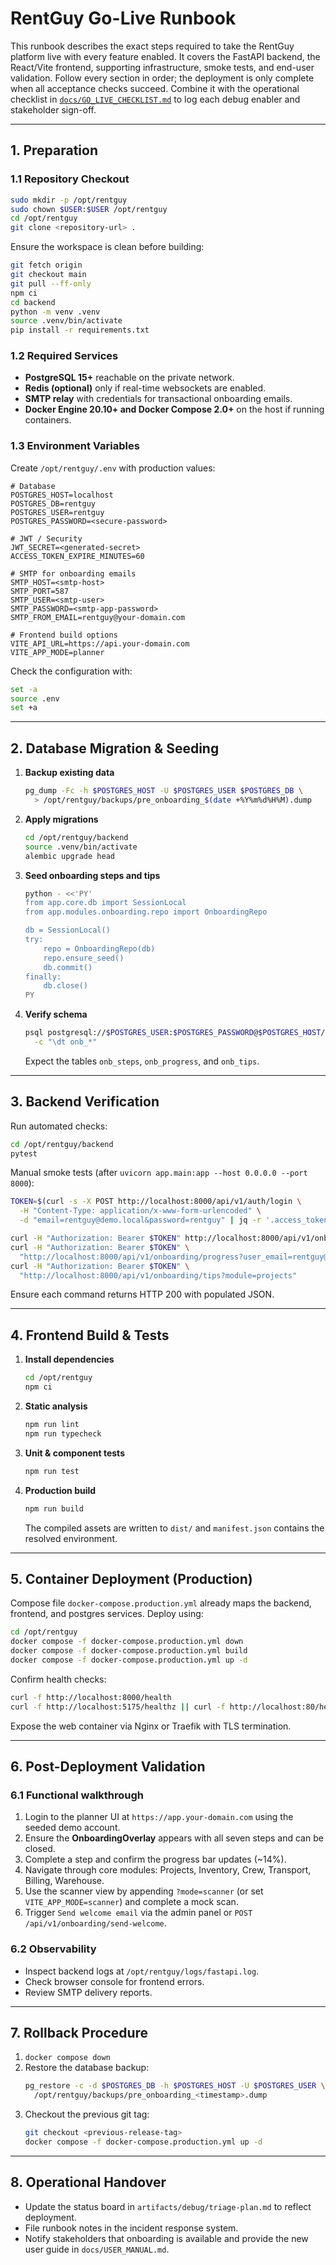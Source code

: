 # RentGuy Go-Live Runbook

This runbook describes the exact steps required to take the RentGuy platform live with every feature enabled. It covers the FastAPI backend, the React/Vite frontend, supporting infrastructure, smoke tests, and end-user validation. Follow every section in order; the deployment is only complete when all acceptance checks succeed. Combine it with the operational checklist in [`docs/GO_LIVE_CHECKLIST.md`](./GO_LIVE_CHECKLIST.md) to log each debug enabler and stakeholder sign-off.

---

## 1. Preparation

### 1.1 Repository Checkout
```bash
sudo mkdir -p /opt/rentguy
sudo chown $USER:$USER /opt/rentguy
cd /opt/rentguy
git clone <repository-url> .
```

Ensure the workspace is clean before building:
```bash
git fetch origin
git checkout main
git pull --ff-only
npm ci
cd backend
python -m venv .venv
source .venv/bin/activate
pip install -r requirements.txt
```

### 1.2 Required Services
- **PostgreSQL 15+** reachable on the private network.
- **Redis (optional)** only if real-time websockets are enabled.
- **SMTP relay** with credentials for transactional onboarding emails.
- **Docker Engine 20.10+ and Docker Compose 2.0+** on the host if running containers.

### 1.3 Environment Variables
Create `/opt/rentguy/.env` with production values:
```env
# Database
POSTGRES_HOST=localhost
POSTGRES_DB=rentguy
POSTGRES_USER=rentguy
POSTGRES_PASSWORD=<secure-password>

# JWT / Security
JWT_SECRET=<generated-secret>
ACCESS_TOKEN_EXPIRE_MINUTES=60

# SMTP for onboarding emails
SMTP_HOST=<smtp-host>
SMTP_PORT=587
SMTP_USER=<smtp-user>
SMTP_PASSWORD=<smtp-app-password>
SMTP_FROM_EMAIL=rentguy@your-domain.com

# Frontend build options
VITE_API_URL=https://api.your-domain.com
VITE_APP_MODE=planner
```

Check the configuration with:
```bash
set -a
source .env
set +a
```

---

## 2. Database Migration & Seeding

1. **Backup existing data**
   ```bash
   pg_dump -Fc -h $POSTGRES_HOST -U $POSTGRES_USER $POSTGRES_DB \
     > /opt/rentguy/backups/pre_onboarding_$(date +%Y%m%d%H%M).dump
   ```
2. **Apply migrations**
   ```bash
   cd /opt/rentguy/backend
   source .venv/bin/activate
   alembic upgrade head
   ```
3. **Seed onboarding steps and tips**
   ```bash
   python - <<'PY'
   from app.core.db import SessionLocal
   from app.modules.onboarding.repo import OnboardingRepo

   db = SessionLocal()
   try:
       repo = OnboardingRepo(db)
       repo.ensure_seed()
       db.commit()
   finally:
       db.close()
   PY
   ```
4. **Verify schema**
   ```bash
   psql postgresql://$POSTGRES_USER:$POSTGRES_PASSWORD@$POSTGRES_HOST/$POSTGRES_DB \
     -c "\dt onb_*"
   ```
   Expect the tables `onb_steps`, `onb_progress`, and `onb_tips`.

---

## 3. Backend Verification

Run automated checks:
```bash
cd /opt/rentguy/backend
pytest
``` 

Manual smoke tests (after `uvicorn app.main:app --host 0.0.0.0 --port 8000`):
```bash
TOKEN=$(curl -s -X POST http://localhost:8000/api/v1/auth/login \
  -H "Content-Type: application/x-www-form-urlencoded" \
  -d "email=rentguy@demo.local&password=rentguy" | jq -r '.access_token')

curl -H "Authorization: Bearer $TOKEN" http://localhost:8000/api/v1/onboarding/steps
curl -H "Authorization: Bearer $TOKEN" \
  "http://localhost:8000/api/v1/onboarding/progress?user_email=rentguy@demo.local"
curl -H "Authorization: Bearer $TOKEN" \
  "http://localhost:8000/api/v1/onboarding/tips?module=projects"
```
Ensure each command returns HTTP 200 with populated JSON.

---

## 4. Frontend Build & Tests

1. **Install dependencies**
   ```bash
   cd /opt/rentguy
   npm ci
   ```
2. **Static analysis**
   ```bash
   npm run lint
   npm run typecheck
   ```
3. **Unit & component tests**
   ```bash
   npm run test
   ```
4. **Production build**
   ```bash
   npm run build
   ```
   The compiled assets are written to `dist/` and `manifest.json` contains the resolved environment.

---

## 5. Container Deployment (Production)

Compose file `docker-compose.production.yml` already maps the backend, frontend, and postgres services. Deploy using:
```bash
cd /opt/rentguy
docker compose -f docker-compose.production.yml down
docker compose -f docker-compose.production.yml build
docker compose -f docker-compose.production.yml up -d
```

Confirm health checks:
```bash
curl -f http://localhost:8000/health
curl -f http://localhost:5175/healthz || curl -f http://localhost:80/healthz
```
Expose the web container via Nginx or Traefik with TLS termination.

---

## 6. Post-Deployment Validation

### 6.1 Functional walkthrough
1. Login to the planner UI at `https://app.your-domain.com` using the seeded demo account.
2. Ensure the **OnboardingOverlay** appears with all seven steps and can be closed.
3. Complete a step and confirm the progress bar updates (~14%).
4. Navigate through core modules: Projects, Inventory, Crew, Transport, Billing, Warehouse.
5. Use the scanner view by appending `?mode=scanner` (or set `VITE_APP_MODE=scanner`) and complete a mock scan.
6. Trigger `Send welcome email` via the admin panel or `POST /api/v1/onboarding/send-welcome`.

### 6.2 Observability
- Inspect backend logs at `/opt/rentguy/logs/fastapi.log`.
- Check browser console for frontend errors.
- Review SMTP delivery reports.

---

## 7. Rollback Procedure
1. `docker compose down`
2. Restore the database backup:
   ```bash
   pg_restore -c -d $POSTGRES_DB -h $POSTGRES_HOST -U $POSTGRES_USER \
     /opt/rentguy/backups/pre_onboarding_<timestamp>.dump
   ```
3. Checkout the previous git tag:
   ```bash
   git checkout <previous-release-tag>
   docker compose -f docker-compose.production.yml up -d
   ```

---

## 8. Operational Handover
- Update the status board in `artifacts/debug/triage-plan.md` to reflect deployment.
- File runbook notes in the incident response system.
- Notify stakeholders that onboarding is available and provide the new user guide in `docs/USER_MANUAL.md`.
